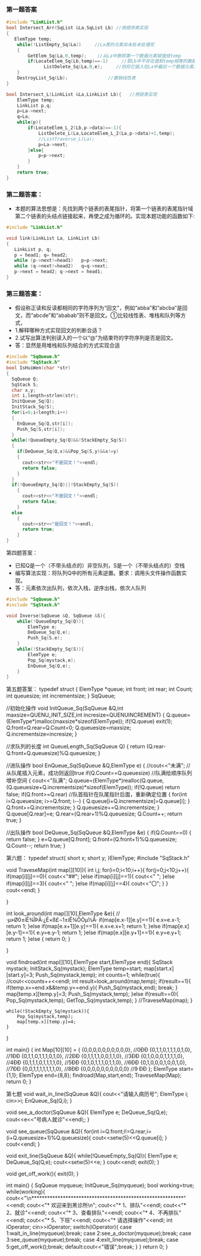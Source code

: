 ### 第一题答案
```c++
#include "LinKList.h"
bool Intersect_Arr(SqList &La,SqList Lb) //用顺序表实现
{
   ElemType temp;
    while(!ListEmpty_Sq(La))     //La表的元素尚未处未处理完
    {
        GetElem_Sq(La,0,temp);    //从La中删除第一个数据元素赋值给temp
        if(LocateElem_Sq(Lb,temp)==-1)     //若Lb中不存在值和temp相等的数据元素
              ListDelete_Sq(La,0,e);     //则将它插入在La中最后一个数据元素之后
    }
    DestroyList_Sq(Lb);               //撤销线性表 
}

bool Intersect_L(LinkList &La,LinkList Lb){   //用链表实现
    ElemType temp;
    LinkList p,q;
    p=La->next;
    q=La;
    while(p){
        if(LocateElem_L_2(Lb,p->data)==-1){
            ListDelete_L(La,LocateElem_L_2(La,p->data)+1,temp);
            //ListTraverse_L(La);
            p=La->next;
        }else{
            p=p->next;
        }
    }
    return true;
}
```


### 第二题答案：
- 本题的算法思想是：先找到两个链表的表尾指针，将第一个链表的表尾指针域第二个链表的头结点链接起来，再使之成为循环的。实现本题功能的函数如下:
```c++
#include "LinkList.h"

void link(LinkList La, LinkList Lb)
{
   LinkList p, q;
   p = head1; q= head2;
   while (p->next!=head1)   p=p->next;
   while (q->next!=head2)   q=q->next;
   p->next = head2; q->next = head1;
}
```

### 第三题答案：
- 假设称正读和反读都相同的字符序列为“回文”，例如“abba”和“abcba”是回文，而“abcde”和“ababab”则不是回文。①比较线性表、堆栈和队列等方式，
- 1.解释哪种方式实现回文的判断合适？
- 2.试写出算法判别读入的一个以“@”为结束符的字符序列是否是回文。
- 答：显然是用堆栈和队列结合的方式实现合适
```c++
#include "SqQueue.h"
#include "SqStack.h"
bool IsHuiWen(char *str)
{
  SqQueue Q;
  SqStack S;
  char x,y;
  int i,length=strlen(str);
  InitQueue_Sq(Q);
  InitStack_Sq(S);
  for(i=0;i<length;i++)
  {
    EnQueue_Sq(Q,str[i]);
    Push_Sq(S,str[i]);
  }
  while(!QueueEmpty_Sq(Q)&&!StackEmpty_Sq(S))
  {
    if(DeQueue_Sq(Q,x)&&Pop_Sq(S,y)&&x!=y)
	{
      cout<<str<<"不是回文！"<<endl;
      return false;
    }
  }
  if(!QueueEmpty_Sq(Q)||!StackEmpty_Sq(S))
    {
      cout<<str<<"不是回文！"<<endl;
      return false;
    }
  else
    {
      cout<<str<<"是回文！"<<endl;
      return true;
    }
}
```

第四题答案：
- 已知Q是一个（不带头结点的）非空队列，S是一个（不带头结点的）空栈
- 编写算法实现：将队列Q中的所有元素逆置。要求：调用头文件操作函数实现。
- 答：元素依次出队列，依次入栈，逆序出栈，依次人队列
```c++
#include "SqQueue.h"
#include "SqStack.h"

void Inverse(SqQueue &Q, SqQueue &S){
    while(!QueueEmpty_Sq(Q)){
        ElemType e;
        DeQueue_Sq(Q,e);
        Push_Sq(S,e);
    }
    while(!StackEmpty_Sq(S)){
        ElemType e;
        Pop_Sq(mystack,e);
        EnQueue_Sq(Q,e);
    }
}
```
第五题答案：
typedef struct
{
    ElemType *queue;
    int front;
    int rear;
    int Count;
    int queuesize;
    int incrementsize;
} SqQueue;

//初始化操作
void InitQueue_Sq(SqQueue &Q,int maxsize=QUENU_INIT_SIZE,int incresize=QUENUINCREMENT)
{
    Q.queue=(ElemType*)malloc(maxsize*sizeof(ElemType));
    if(!Q.queue)
        exit(1);
    Q.front=Q.rear=Q.Count=0;
    Q.queuesize=maxsize;
    Q.incrementsize=incresize;
}

//求队列的长度
int QueueLength_Sq(SqQueue Q)
{
    return (Q.rear-Q.front+Q.queuesize)%Q.queuesize;
}

//进队操作
bool EnQueue_Sq(SqQueue &Q,ElemType e)
{
    //cout<<"未满";
    //从队尾插入元素，成功则返回true
    if(Q.Count==Q.queuesize) //队满给顺序队列增补空间
    {
        cout<<"队满";
        Q.queue=(ElemType*)realloc(Q.queue,(Q.queuesize+Q.incrementsize)*sizeof(ElemType));
        if(!Q.queue)
            return false;
        if(Q.front>=Q.rear)   //队首指针在队尾指针后面，重新确定位置
        {
            for(int i=Q.queuesize; i>=Q.front; i--)
            {
                Q.queue[i+Q.incrementsize]=Q.queue[i];
            }
            Q.front+=Q.incrementsize;
        }
        Q.queuesize+=Q.incrementsize;
    }
    Q.queue[Q.rear]=e;
    Q.rear=(Q.rear+1)%Q.queuesize;
    Q.Count++;
    return true;
}

//出队操作
bool DeQueue_Sq(SqQueue &Q,ElemType &e)
{
    if(Q.Count==0)
    {
        return false;
    }
    e=Q.queue[Q.front];
    Q.front=(Q.front+1)%Q.queuesize;
    Q.Count--;
    return true;
}

第六题：
typedef struct{
    short x;
    short y;
}ElemType;
#include "SqStack.h"

void TraveseMap(int map[][10]){
    int i,j;
    for(i=0;i<10;i++){
        for(j=0;j<10;j++){
            if(map[i][j]==0){
                cout<<"##";
            }else if(map[i][j]==1){
                cout<<"  ";
            }else if(map[i][j]==3){
                cout<<"  ";
            }else if(map[i][j]==4){
                cout<<"〇";
            }
        }
        cout<<endl;
    }

}

int look_around(int map[][10],ElemType &e){
    //·µ»Ø0±íÊ¾ÎÞÂ·¿É×ß£¬1±íÊ¾ÕÒµ½Â·
    if(map[e.x-1][e.y]==1){
        e.x=e.x-1;
        return 1;
    }else if(map[e.x+1][e.y]==1){
        e.x=e.x+1;
        return 1;
    }else if(map[e.x][e.y-1]==1){
        e.y=e.y-1;
        return 1;
    }else if(map[e.x][e.y+1]==1){
        e.y=e.y+1;
        return 1;
    }else {
        return 0;
    }

}

void findroad(int map[][10],ElemType start,ElemType end){
    SqStack mystack;
    InitStack_Sq(mystack);
    ElemType temp=start;
    map[start.x][start.y]=3;
    Push_Sq(mystack,temp);
    int counts=1;
    while(true){
        //cout<<counts++<<endl;
        int result=look_around(map,temp);
        if(result==1){
            if(temp.x==end.x&&temp.y==end.y){
                Push_Sq(mystack,end);
                break;
            }
            map[temp.x][temp.y]=3;
            Push_Sq(mystack,temp);
        }else if(result==0){
            Pop_Sq(mystack,temp);
            GetTop_Sq(mystack,temp);
        }
        //TraveseMap(map);
    }

    while(!StackEmpty_Sq(mystack)){
        Pop_Sq(mystack,temp);
        map[temp.x][temp.y]=4;
    }
}


int main()
{
    int Map[10][10] =
{  {0,0,0,0,0,0,0,0,0,0}, //0ÐÐ
   {0,1,1,0,1,1,1,0,1,0}, //1ÐÐ
   {0,1,1,0,1,1,1,0,1,0}, //2ÐÐ
   {0,1,1,1,1,0,0,1,1,0}, //3ÐÐ
   {0,1,0,0,0,1,1,1,1,0}, //4ÐÐ
   {0,1,1,1,0,1,1,1,1,0}, //5ÐÐ
   {0,1,0,1,1,1,0,1,1,0}, //6ÐÐ
   {0,1,0,0,0,1,0,0,1,0}, //7ÐÐ
   {0,0,1,1,1,1,1,1,1,0}, //8ÐÐ
   {0,0,0,0,0,0,0,0,0,0}  //9 ÐÐ
};
    ElemType start={1,1};
    ElemType end={8,8};
    findroad(Map,start,end);
    TraveseMap(Map);
    return 0;
}

第七题
void wait_in_line(SqQueue &Q){
    cout<<"请输入病历号";
    ElemType i;
    cin>>i;
    EnQueue_Sq(Q,i);
}

void see_a_doctor(SqQueue &Q){
    ElemType e;
    DeQueue_Sq(Q,e);
    cout<<e<<"号病人就诊"<<endl;;
}

void see_queue(SqQueue &Q){
    for(int i=Q.front;i!=Q.rear;i=(i+Q.queuesize+1)%Q.queuesize){
        cout<<setw(5)<<Q.queue[i];
    }
    cout<<endl;
}

void exit_line(SqQueue &Q){
    while(!QueueEmpty_Sq(Q)){
        ElemType e;
        DeQueue_Sq(Q,e);
        cout<<setw(5)<<e;
    }
    cout<<endl;
    exit(0);
}

void get_off_work(){
    exit(0);
}

int main()
{
    SqQueue myqueue;
    InitQueue_Sq(myqueue);
    bool working=true;
    while(working){
        cout<<"\n**********************************************************"<<endl;
        cout<<"*    欢迎来到黑诊所\n";
        cout<<"*    1、排队"<<endl;
        cout<<"*    2、就诊"<<endl;
        cout<<"*    3、查看排队"<<endl;
        cout<<"*    4、不再排队"<<endl;
        cout<<"*    5、下班"<<endl;
        cout<<"*    请选择操作"<<endl;
        int iOperator;
        cin>>iOperator;
        switch(iOperator){
            case 1:wait_in_line(myqueue);break;
            case 2:see_a_doctor(myqueue);break;
            case 3:see_queue(myqueue);break;
            case 4:exit_line(myqueue);break;
            case 5:get_off_work();break;
            default:cout<<"错误";break;
        }
    }
    return 0;
}

